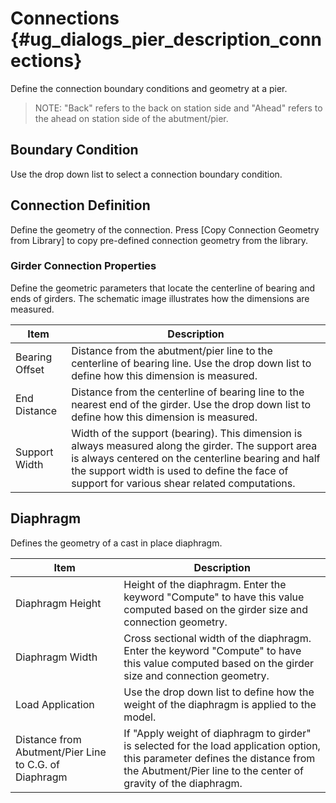 Connections {#ug_dialogs_pier_description_connections}
==============================================
Define the connection boundary conditions and geometry at a pier.

> NOTE: "Back" refers to the back on station side and "Ahead" refers to the ahead on station side of the abutment/pier.

Boundary Condition
------------------
Use the drop down list to select a connection boundary condition.

Connection Definition
---------------------
Define the geometry of the connection. Press [Copy Connection Geometry from Library] to copy pre-defined connection geometry from the library.

### Girder Connection Properties ###
Define the geometric parameters that locate the centerline of bearing and ends of girders. The schematic image illustrates how the dimensions are measured.

Item | Description
-----|---------------
Bearing Offset | Distance from the abutment/pier line to the centerline of bearing line. Use the drop down list to define how this dimension is measured.
End Distance | Distance from the centerline of bearing line to the nearest end of the girder. Use the drop down list to define how this dimension is measured.
Support Width | Width of the support (bearing). This dimension is always measured along the girder. The support area is always centered on the centerline bearing and half the support width is used to define the face of support for various shear related computations.

Diaphragm
-----------
Defines the geometry of a cast in place diaphragm.

Item | Description
-----|------------
Diaphragm Height | Height of the diaphragm. Enter the keyword "Compute" to have this value computed based on the girder size and connection geometry.
Diaphragm Width | Cross sectional width of the diaphragm. Enter the keyword "Compute" to have this value computed based on the girder size and connection geometry.
Load Application | Use the drop down list to define how the weight of the diaphragm is applied to the model.
Distance from Abutment/Pier Line to C.G. of Diaphragm | If "Apply weight of diaphragm to girder" is selected for the load application option, this parameter defines the distance from the Abutment/Pier line to the center of gravity of the diaphragm.
